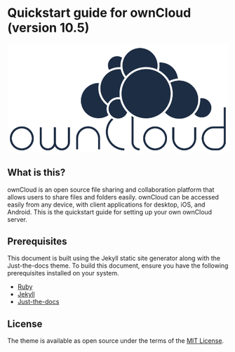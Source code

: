 # Quickstart guide for ownCloud (version 10.5)

![ownCloud logo](./assets/images/OwnCloud_logo.svg)

## What is this?
ownCloud is an open source file sharing and collaboration platform that allows users to share files and folders easily. ownCloud can be accessed easily from any device, with client applications for desktop, iOS, and Android.
This is the quickstart guide for setting up your own ownCloud server.

## Prerequisites
This document is built using the Jekyll static site generator along with the Just-the-docs theme. To build this document, ensure you have the following prerequisites installed on your system.
* [Ruby](https://www.ruby-lang.org/en/)
* [Jekyll](https://jekyllrb.com/)
* [Just-the-docs](https://github.com/pmarsceill/just-the-docs)


## License
The theme is available as open source under the terms of the [MIT License](http://opensource.org/licenses/MIT).
